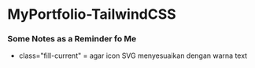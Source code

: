 # MyPortfolio-TailwindCSS


### Some Notes as a Reminder fo Me
* class="fill-current" = agar icon SVG menyesuaikan dengan warna text
